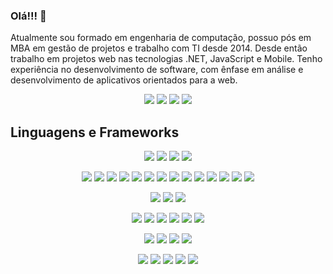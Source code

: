 ### Olá!!! 👋

Atualmente sou formado em engenharia de computação, possuo pós em MBA em gestão de projetos e trabalho com TI desde 2014. Desde então trabalho em projetos web nas tecnologias .NET, JavaScript e Mobile. Tenho experiência no desenvolvimento de software, com ênfase em análise e desenvolvimento de aplicativos orientados para a web.

<div align="center">
  <a href="mailto:eduardolucasmaia@hotmail.com" target="_blank"><img src="https://img.shields.io/badge/Outlook-0078D4?style=for-the-badge&logo=outlook&logoColor=white"></a>
  <a href="mailto:eduardolucasmaia@gmail.com" target="_blank"><img src="https://img.shields.io/badge/Gmail-D14836?style=for-the-badge&logo=gmail&logoColor=white"></a>
  <a href="https://www.linkedin.com/in/eduardolucasmaia/" target="_blank"><img src="https://img.shields.io/badge/linkedin-%230077B5.svg?style=for-the-badge&logo=linkedin&logoColor=white"></a> 
  <a href="https://discord.gg/RKGPARJa" target="_blank"><img src="https://img.shields.io/badge/Discord-7289DA?style=for-the-badge&logo=discord&logoColor=white" target="_blank"></a>
</div>

## Linguagens e Frameworks

<div align="center">
  
![](https://img.shields.io/badge/-Visual%20Studio-informational?style=flat&logo=visualstudio&logoColor=white&color=5C2D91)
![](https://img.shields.io/badge/-VSCode-informational?style=flat&logo=visualstudiocode&logoColor=white&color=007ACC)
![](https://img.shields.io/badge/-Arduino-informational?style=flat&logo=arduino&logoColor=white&color=00979D)
![](https://img.shields.io/badge/-Sourcetree-informational?style=flat&logo=sourcetree&logoColor=white&color=0052CC)

![](https://img.shields.io/badge/-.NET-informational?style=flat&logo=dotnet&logoColor=white&color=512BD4)
![](https://img.shields.io/badge/-c%23-informational?style=flat&logo=c-sharp&logoColor=white&color=239120)
![](https://img.shields.io/badge/-Html-informational?style=flat&logo=html5&logoColor=white&color=E34F26)
![](https://img.shields.io/badge/-CSS-informational?style=flat&logo=css3&logoColor=white&color=1572B6)
![](https://img.shields.io/badge/-Javascript-informational?style=flat&logo=javascript&logoColor=white&color=F7DF1E)
![](https://img.shields.io/badge/-Bootstrap-informational?style=flat&logo=bootstrap&logoColor=white&color=7952B3)
![](https://img.shields.io/badge/-NodeJS-informational?style=flat&logo=nodedotjs&logoColor=white&color=339933)
![](https://img.shields.io/badge/-VueJS-informational?style=flat&logo=vuedotjs&logoColor=white&color=4FC08D)
![](https://img.shields.io/badge/-ReactJS-informational?style=flat&logo=react&logoColor=white&color=61DAFB)
![](https://img.shields.io/badge/-AngularJS-informational?style=flat&logo=angularjs&logoColor=white&color=E23237)
![](https://img.shields.io/badge/-Angular-informational?style=flat&logo=angular&logoColor=white&color=DD0031)
![](https://img.shields.io/badge/-TypeScript-informational?style=flat&logo=typescript&logoColor=white&color=3178C6) 
![](https://img.shields.io/badge/-Flutter-informational?style=flat&logo=flutter&logoColor=white&color=02569B) 
![](https://img.shields.io/badge/-Dart-informational?style=flat&logo=dart&logoColor=white&color=0175C2)
  
![](https://img.shields.io/badge/-SharePoint-Microsoft?style=flat&logo=MicrosoftSharePoint&logoColor=white&color=0078D4)
![](https://img.shields.io/badge/-Power%20Automate-Microsoft?style=flat&logo=PowerAutomate&logoColor=white&color=0066FF)
![](https://img.shields.io/badge/-Power%20Apps-informational?style=flat&logo=powerapps&logoColor=white&color=742774)

![](https://img.shields.io/badge/-Docker-informational?style=flat&logo=docker&logoColor=white&color=2496ED)
![](https://img.shields.io/badge/-Microsoft%20Azure-informational?style=flat&logo=MicrosoftAzure&logoColor=white&color=0078D4)
![](https://img.shields.io/badge/-NuGet-informational?style=flat&logo=NuGet&logoColor=white&color=004880)
![](https://img.shields.io/badge/-NPM-informational?style=flat&logo=npm&logoColor=white&color=CB3837)
![](https://img.shields.io/badge/-Jenkins-informational?style=flat&logo=jenkins&logoColor=white&color=D24939)
![](https://img.shields.io/badge/-Apache%20Cordova-informational?style=flat&logo=apachecordova&logoColor=white&color=E8E8E8)

![](https://img.shields.io/badge/-Git-informational?style=flat&logo=git&logoColor=white&color=F05032)
![](https://img.shields.io/badge/-GitHub-informational?style=flat&logo=github&logoColor=white&color=181717)
![](https://img.shields.io/badge/-Bitbucket-informational?style=flat&logo=bitbucket&logoColor=white&color=0052CC)
![](https://img.shields.io/badge/-GitLab-informational?style=flat&logo=gitlab&logoColor=white&color=FC6D26)

![](https://img.shields.io/badge/-SQL%20Server-informational?style=flat&logo=MicrosoftSQLServer&logoColor=white&color=CC2927)
![](https://img.shields.io/badge/-PL%2FSQL-informational?style=flat&logo=oracle&logoColor=white&color=F80000)
![](https://img.shields.io/badge/-MySQL-informational?style=flat&logo=mysql&logoColor=white&color=4479A1)
![](https://img.shields.io/badge/-MongoDB-informational?style=flat&logo=mongodb&logoColor=white&color=47A248)
![](https://img.shields.io/badge/-PostgreSQL-informational?style=flat&logo=postgresql&logoColor=white&color=4169E1)
  
</div>

<!--
https://simpleicons.org/
https://img.shields.io/

<a href="https://stackoverflow.com/users/" target="_blank"><img src="https://img.shields.io/badge/-Stackoverflow-FE7A16?style=for-the-badge&logo=stack-overflow&logoColor=white"></a> 

![](https://img.shields.io/badge/Code-Python-informational?style=flat&logo=python&logoColor=white&color=1f6feb)
![](https://img.shields.io/badge/Code-Java-informational?style=flat&logo=java&logoColor=white&color=1f6feb)
![](https://img.shields.io/badge/Code-NextJS-informational?style=flat&logo=nextdotjs&logoColor=white&color=1f6feb)
![](https://img.shields.io/badge/Cms-Ghost-informational?style=flat&logo=ghost&logoColor=white&color=1f6feb)
![](https://img.shields.io/badge/Cms-Wordpress-informational?style=flat&logo=wordpress&logoColor=white&color=1f6feb)
![](https://img.shields.io/badge/Design-Photoshop-informational?style=flat&logo=adobephotoshop&logoColor=white&color=1f6feb)
![](https://img.shields.io/badge/Design-Figma-informational?style=flat&logo=figma&logoColor=white&color=1f6feb)
![](https://img.shields.io/badge/Design-Canva-informational?style=flat&logo=canva&logoColor=white&color=1f6feb)   
-->
